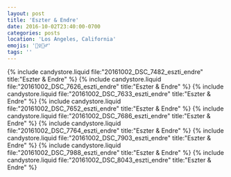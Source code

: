 ```yaml
---
layout: post
title: 'Eszter & Endre'
date: 2016-10-02T23:40:00-0700
categories: posts
location: 'Los Angeles, California'
emojis: '👰‍♀️🤵‍♂️'
tags: ''
---
```


{% include candystore.liquid file:"20161002_DSC_7482_eszti_endre" title:"Eszter & Endre" %}
{% include candystore.liquid file:"20161002_DSC_7626_eszti_endre" title:"Eszter & Endre" %}
{% include candystore.liquid file:"20161002_DSC_7633_eszti_endre" title:"Eszter & Endre" %}
{% include candystore.liquid file:"20161002_DSC_7652_eszti_endre" title:"Eszter & Endre" %}
{% include candystore.liquid file:"20161002_DSC_7686_eszti_endre" title:"Eszter & Endre" %}
{% include candystore.liquid file:"20161002_DSC_7764_eszti_endre" title:"Eszter & Endre" %}
{% include candystore.liquid file:"20161002_DSC_7903_eszti_endre" title:"Eszter & Endre" %}
{% include candystore.liquid file:"20161002_DSC_7988_eszti_endre" title:"Eszter & Endre" %}
{% include candystore.liquid file:"20161002_DSC_8043_eszti_endre" title:"Eszter & Endre" %}
